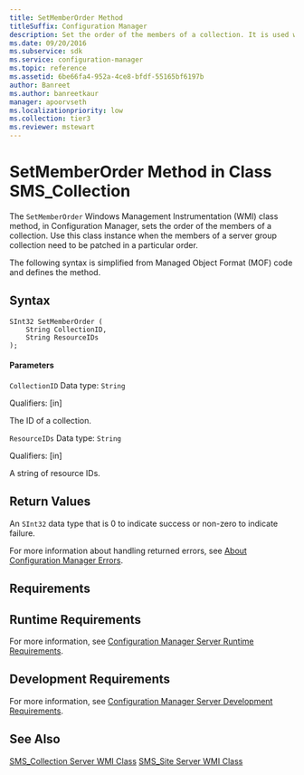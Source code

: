 ```yaml
---
title: SetMemberOrder Method
titleSuffix: Configuration Manager
description: Set the order of the members of a collection. It is used when the members of a server group collection need to be patched in a particular order.
ms.date: 09/20/2016
ms.subservice: sdk
ms.service: configuration-manager
ms.topic: reference
ms.assetid: 6be66fa4-952a-4ce8-bfdf-55165bf6197b
author: Banreet
ms.author: banreetkaur
manager: apoorvseth
ms.localizationpriority: low
ms.collection: tier3
ms.reviewer: mstewart
---
```

# SetMemberOrder Method in Class SMS_Collection
The `SetMemberOrder` Windows Management Instrumentation (WMI) class method, in Configuration Manager, sets the order of the members of a collection. Use this class instance when the members of a  server group collection need to be patched in a particular order.

 The following syntax is simplified from Managed Object Format (MOF) code and defines the method.

## Syntax

```
SInt32 SetMemberOrder (
    String CollectionID,
    String ResourceIDs
);

```

#### Parameters
 `CollectionID`
 Data type: `String`

 Qualifiers: [in]

 The ID of a collection.

 `ResourceIDs`
 Data type: `String`

 Qualifiers: [in]

 A string of resource IDs.

## Return Values
 An `SInt32` data type that is 0 to indicate success or non-zero to indicate failure.

 For more information about handling returned errors, see [About Configuration Manager Errors](../../../../../develop/core/understand/about-configuration-manager-errors.md).

## Requirements

## Runtime Requirements
 For more information, see [Configuration Manager Server Runtime Requirements](../../../../../develop/core/reqs/server-runtime-requirements.md).

## Development Requirements
 For more information, see [Configuration Manager Server Development Requirements](../../../../../develop/core/reqs/server-development-requirements.md).

## See Also
 [SMS_Collection Server WMI Class](../../../../../develop/reference/core/clients/collections/sms_collection-server-wmi-class.md)
 [SMS_Site Server WMI Class](../../../../../develop/reference/core/servers/configure/sms_site-server-wmi-class.md)
